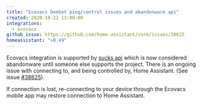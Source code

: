 ```yaml
---
title: "Ecovacs Deebot ping/control issues and abandonware api"
created: 2020-10-22 13:00:00
integrations:
  - ecovacs
github_issue: https://github.com/home-assistant/core/issues/38625
homeassistant: ">0.49"
---
```


Ecovacs integration is supported by [sucks api](https://github.com/wpietri/sucks) which is now considered abandonware until someone else supports the project. There is an ongoing issue with connecting to, and being controlled by, Home Assistant. (See issue [#38625](https://github.com/home-assistant/core/issues/38625)).

If connection is lost, re-connecting to your device through the Ecovacs mobile app may restore connection to Home Assistant.
